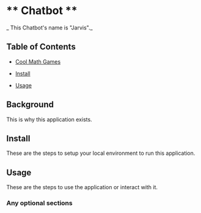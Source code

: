 # ** Chatbot **

_ This Chatbot's name is "Jarvis"._

## Table of Contents

- [Cool Math Games](www.coolmathgames.com/)

- [Install](#install)

- [Usage](#usage)

## Background

This is why this application exists.

## Install

These are the steps to setup your local environment to run this application.

## Usage

These are the steps to use the application or interact with it.

### Any optional sections